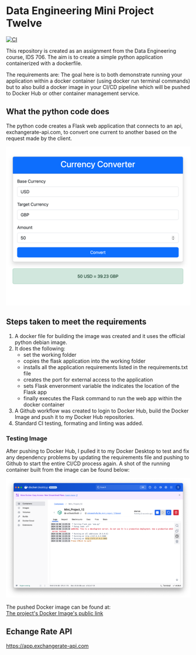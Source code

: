 # Data Engineering Mini Project Twelve

[![CI](https://github.com/nogibjj/Leonard_Eshun_Mini_Project_Twelve/actions/workflows/workflow.yml/badge.svg)](https://github.com/nogibjj/Leonard_Eshun_Mini_Project_Twelve/actions/workflows/workflow.yml)


This repository is created as an assignment from the Data Engineering course, IDS 706. The aim is to create a simple python application containerized with a dockerfile. 

The requirements are:
The goal here is to both demonstrate running your application within a docker container (using docker run terminal commands) but to also build a docker image in your CI/CD pipeline which will be pushed to Docker Hub or other container management service.


## What the python code does

The python code creates a Flask web application that connects to an api, exchangerate-api.com, to convert one current to another based on the request made by the client.

![Currency Converter](images/currency_converter.png)

## Steps taken to meet the requirements
1. A docker file for building the image was created and it uses the official python debian image.
1. It does the following:
	- set the working folder
	- copies the flask application into the working folder
	- installs all the application requirements listed in the requirements.txt file
	- creates the port for external access to the application
	- sets Flask enveronment variable the indicates the location of the Flask app
	- finally executes the Flask command to run the web app within the docker container
1. A Github workflow was created to login to Docker Hub, build the Docker Image and push it to my Docker Hub repositories.
1. Standard CI testing, formating and linting was added.   

### Testing Image
After pushing to Docker Hub, I pulled it to my Docker Desktop to test and fix any dependency problems by updating the requirements file and pushing to Github to start the entire CI/CD process again. A shot of the running container built from the image can be found below:

![Running Image](images/docker-desktop.png)


The pushed Docker image can be found at:     
[The project's Docker Image's public link](https://hub.docker.com/r/siliconshells/de_mini_project_12)

## Echange Rate API
https://app.exchangerate-api.com